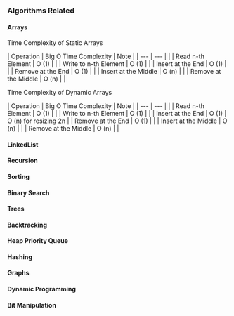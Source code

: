 ### Algorithms Related

#### Arrays

Time Complexity of Static Arrays

| Operation             | Big O Time Complexity | Note |
| ---                   | ---                   |      |
| Read n-th Element     | O (1)                 |      |
| Write to n-th Element | O (1)                 |      |
| Insert at the End     | O (1)                 |      |
| Remove at the End     | O (1)                 |      |
| Insert at the Middle  | O (n)                 |      |
| Remove at the Middle  | O (n)                 |      |


Time Complexity of Dynamic Arrays

| Operation             | Big O Time Complexity | Note                  |
| ---                   | ---                   |                       |
| Read n-th Element     | O (1)                 |                       |
| Write to n-th Element | O (1)                 |                       |
| Insert at the End     | O (1)                 | O (n) for resizing 2n |
| Remove at the End     | O (1)                 |                       |
| Insert at the Middle  | O (n)                 |                       |
| Remove at the Middle  | O (n)                 |                       |


#### LinkedList
#### Recursion
#### Sorting
#### Binary Search
#### Trees
#### Backtracking
#### Heap Priority Queue
#### Hashing
#### Graphs
#### Dynamic Programming
#### Bit Manipulation

